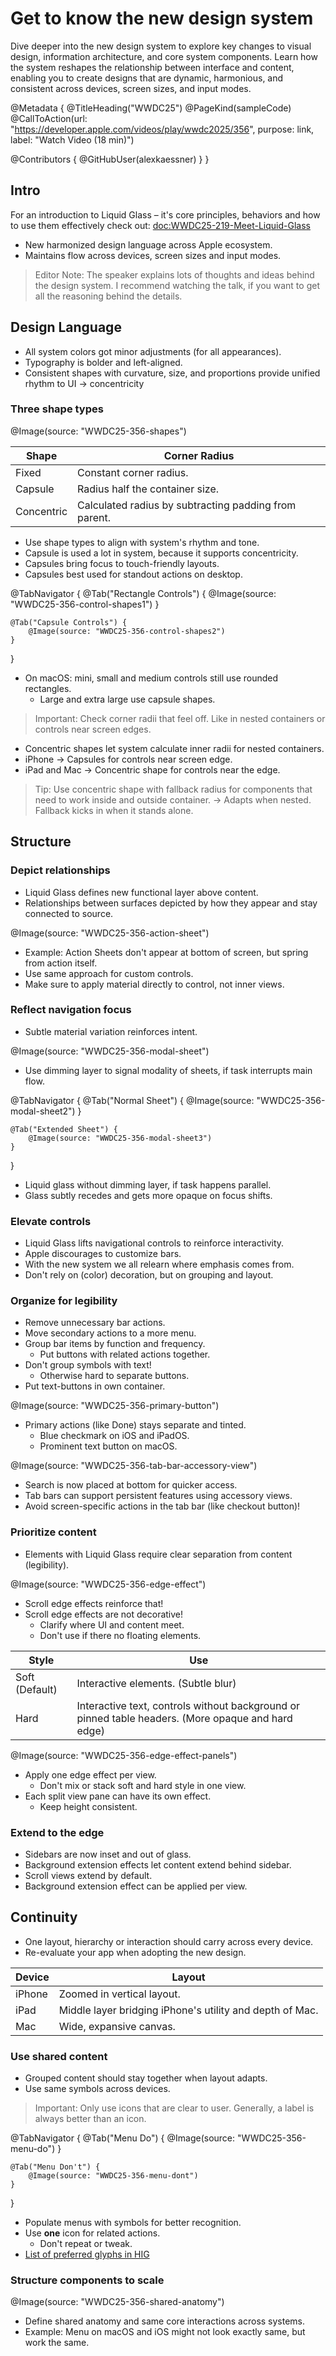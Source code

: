 # Get to know the new design system

Dive deeper into the new design system to explore key changes to visual design, information architecture, and core system components. Learn how the system reshapes the relationship between interface and content, enabling you to create designs that are dynamic, harmonious, and consistent across devices, screen sizes, and input modes.

@Metadata {
   @TitleHeading("WWDC25")
   @PageKind(sampleCode)
   @CallToAction(url: "https://developer.apple.com/videos/play/wwdc2025/356", purpose: link, label: "Watch Video (18 min)")

   @Contributors {
      @GitHubUser(alexkaessner)
   }
}

## Intro
For an introduction to Liquid Glass – it's core principles, behaviors and how to use them effectively check out: <doc:WWDC25-219-Meet-Liquid-Glass>
- New harmonized design language across Apple ecosystem.
- Maintains flow across devices, screen sizes and input modes.

> Editor Note:
The speaker explains lots of thoughts and ideas behind the design system. I recommend watching the talk, if you want to get all the reasoning behind the details.

## Design Language
- All system colors got minor adjustments (for all appearances).
- Typography is bolder and left-aligned.
- Consistent shapes with curvature, size, and proportions provide unified rhythm to UI → concentricity

### Three shape types
@Image(source: "WWDC25-356-shapes")

Shape      | Corner Radius
---------- | ---
Fixed      | Constant corner radius.
Capsule    | Radius half the container size.
Concentric | Calculated radius by subtracting padding from parent.

- Use shape types to align with system's rhythm and tone.
- Capsule is used a lot in system, because it supports concentricity.
- Capsules bring focus to touch-friendly layouts.
- Capsules best used for standout actions on desktop. 

@TabNavigator {
    @Tab("Rectangle Controls") {
        @Image(source: "WWDC25-356-control-shapes1")
    }
    
    @Tab("Capsule Controls") {
        @Image(source: "WWDC25-356-control-shapes2")
    }
}

- On macOS: mini, small and medium controls still use rounded rectangles.
    - Large and extra large use capsule shapes.

> Important:
Check corner radii that feel off. Like in nested containers or controls near screen edges.

- Concentric shapes let system calculate inner radii for nested containers.
- iPhone → Capsules for controls near screen edge.
- iPad and Mac → Concentric shape for controls near the edge.

> Tip:
Use concentric shape with fallback radius for components that need to work inside and outside container. → Adapts when nested. Fallback kicks in when it stands alone.

## Structure

### Depict relationships
- Liquid Glass defines new functional layer above content.
- Relationships between surfaces depicted by how they appear and stay connected to source.

@Image(source: "WWDC25-356-action-sheet")

- Example: Action Sheets don't appear at bottom of screen, but spring from action itself.
- Use same approach for custom controls.
- Make sure to apply material directly to control, not inner views.

### Reflect navigation focus
- Subtle material variation reinforces intent.

@Image(source: "WWDC25-356-modal-sheet")

- Use dimming layer to signal modality of sheets, if task interrupts main flow.

@TabNavigator {
    @Tab("Normal Sheet") {
        @Image(source: "WWDC25-356-modal-sheet2")
    }
    
    @Tab("Extended Sheet") {
        @Image(source: "WWDC25-356-modal-sheet3")
    }
}

- Liquid glass without dimming layer, if task happens parallel.
- Glass subtly recedes and gets more opaque on focus shifts.

### Elevate controls
- Liquid Glass lifts navigational controls to reinforce interactivity.
- Apple discourages to customize bars.
- With the new system we all relearn where emphasis comes from.
- Don't rely on (color) decoration, but on grouping and layout.

### Organize for legibility
- Remove unnecessary bar actions.
- Move secondary actions to a more menu.
- Group bar items by function and frequency.
    - Put buttons with related actions together.
- Don't group symbols with text!
    - Otherwise hard to separate buttons.
- Put text-buttons in own container.

@Image(source: "WWDC25-356-primary-button")

- Primary actions (like Done) stays separate and tinted.
    - Blue checkmark on iOS and iPadOS.
    - Prominent text button on macOS.

@Image(source: "WWDC25-356-tab-bar-accessory-view")
- Search is now placed at bottom for quicker access.
- Tab bars can support persistent features using accessory views.
- Avoid screen-specific actions in the tab bar (like checkout button)!

### Prioritize content
- Elements with Liquid Glass require clear separation from content (legibility).

@Image(source: "WWDC25-356-edge-effect")

- Scroll edge effects reinforce that!
- Scroll edge effects are not decorative!
    - Clarify where UI and content meet.
    - Don't use if there no floating elements.

Style | Use
----- | ---
Soft (Default)  | Interactive elements. (Subtle blur)
Hard  | Interactive text, controls without background or pinned table headers. (More opaque and hard edge)

@Image(source: "WWDC25-356-edge-effect-panels")

- Apply one edge effect per view.
    - Don't mix or stack soft and hard style in one view.
- Each split view pane can have its own effect.
    - Keep height consistent.

### Extend to the edge
- Sidebars are now inset and out of glass.
- Background extension effects let content extend behind sidebar.
- Scroll views extend by default.
- Background extension effect can be applied per view.

## Continuity
- One layout, hierarchy or interaction should carry across every device.
- Re-evaluate your app when adopting the new design.

Device | Layout
-----  | ---
iPhone | Zoomed in vertical layout.
iPad   | Middle layer bridging iPhone's utility and depth of Mac.
Mac    | Wide, expansive canvas.

### Use shared content
- Grouped content should stay together when layout adapts.
- Use same symbols across devices.

> Important:
Only use icons that are clear to user. Generally, a label is always better than an icon.

@TabNavigator {
    @Tab("Menu Do") {
        @Image(source: "WWDC25-356-menu-do")
    }
    
    @Tab("Menu Don't") {
        @Image(source: "WWDC25-356-menu-dont")
    }
}

- Populate menus with symbols for better recognition.
- Use **one** icon for related actions.
    - Don't repeat or tweak.
- [List of preferred glyphs in HIG](https://developer.apple.com/design/human-interface-guidelines/icons#Standard-icons)

### Structure components to scale
@Image(source: "WWDC25-356-shared-anatomy")

- Define shared anatomy and same core interactions across systems.
- Example: Menu on macOS and iOS might not look exactly same, but work the same.
